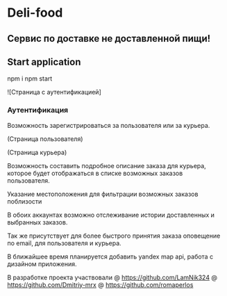 # Deli-food

## Сервис по доставке не доставленной пищи!

## Start application 

npm i
npm start 

![Страница c аутентификацией]

### Аутентификация 
Возможность зарегистрироваться за пользователя или за курьера.

(Страница пользователя)

(Страница курьера)

Возможность составить подробное описание заказа для курьера, которое будет отображаться в списке возможных заказов пользователя.

Указание местоположения для фильтрации возможных заказов поблизости

В обоих аккаунтах возможно отслеживание истории доставленных и выбранных заказов. 

Так же присутствует для более быстрого принятия заказа оповещение по email, для пользователя и курьера.

В ближайшее время планируется добавить yandex map api, работа с дизайном приложения.

В разработке проекта участвовали
@ https://github.com/LamNik324
@ https://github.com/Dmitriy-mrx
@ https://github.com/romaperlos



